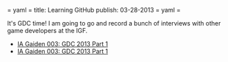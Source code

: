 = yaml =
title: Learning GitHub
publish: 03-28-2013
= yaml =

It's GDC time! I am going to go and record a bunch of interviews with other game developers at the IGF.

  * [IA Gaiden 003: GDC 2013 Part 1](http://www.indestructibleart.com/episodes/IAG003.html)
  * [IA Gaiden 003: GDC 2013 Part 1](http://www.indestructibleart.com/episodes/IAG004.html)